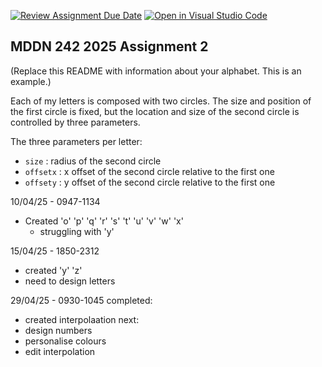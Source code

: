 [![Review Assignment Due Date](https://classroom.github.com/assets/deadline-readme-button-22041afd0340ce965d47ae6ef1cefeee28c7c493a6346c4f15d667ab976d596c.svg)](https://classroom.github.com/a/m3rrFl41)
[![Open in Visual Studio Code](https://classroom.github.com/assets/open-in-vscode-2e0aaae1b6195c2367325f4f02e2d04e9abb55f0b24a779b69b11b9e10269abc.svg)](https://classroom.github.com/online_ide?assignment_repo_id=18842572&assignment_repo_type=AssignmentRepo)
## MDDN 242 2025 Assignment 2

(Replace this README with information about your alphabet. This is an example.)

Each of my letters is composed with two circles. The size and position of the first circle is fixed, but the location and size of the second circle is controlled by three parameters.

The three parameters per letter:
  * `size` : radius of the second circle
  * `offsetx` : x offset of the second circle relative to the first one
  * `offsety` : y offset of the second circle relative to the first one

10/04/25 - 0947-1134
- Created 'o' 'p' 'q' 'r' 's' 't' 'u' 'v' 'w' 'x'
  - struggling with 'y'

15/04/25 - 1850-2312
- created 'y' 'z'
- need to design letters

29/04/25 - 0930-1045
completed:
- created interpolaation
next:
- design numbers
- personalise colours
- edit interpolation